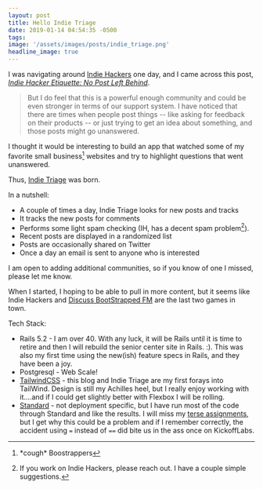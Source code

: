 ```yaml
---
layout: post
title: Hello Indie Triage
date: 2019-01-14 04:54:35 -0500
tags:
image: '/assets/images/posts/indie_triage.png'
headline_image: true
---
```


I was navigating around [Indie Hackers](https://indiehackers.com) one day, and I came across this post, _[Indie Hacker Etiquette: No Post Left Behind](https://www.indiehackers.com/forum/indie-hacker-etiquette-no-post-left-behind-48cc249605)_.

> But I do feel that this is a powerful enough community and could be even stronger in terms of our support system. I have noticed that there are times when people post things -- like asking for feedback on their products -- or just trying to get an idea about something, and those posts might go unanswered.

I thought it would be interesting to build an app that watched some of my favorite small business[^1] websites and try to highlight questions that went unanswered.

Thus, [Indie Triage](https://indietriage.com) was born.

In a nutshell:

* A couple of times a day, Indie Triage looks for new posts and tracks
* It tracks the new posts for comments
* Performs some light spam checking (IH, has a decent spam problem[^2]).
* Recent posts are displayed in a randomized list
* Posts are occasionally shared on Twitter
* Once a day an email is sent to anyone who is interested

I am open to adding additional communities, so if you know of one I missed, please let me know.

When I started, I hoping to be able to pull in more content, but it seems like Indie Hackers and [Discuss BootStrapped FM](https://discuss.bootstrapped.fm/) are the last two games in town.

Tech Stack:

* Rails 5.2 - I am over 40. With any luck, it will be Rails until it is time to retire and then I will rebuild the senior center site in Rails. :). This was also my first time using the new(ish) feature specs in Rails, and they have been a joy.
* Postgresql - Web Scale!
* [TailwindCSS](https://tailwindcss.com/) - this blog and Indie Triage are my first forays into TailWind. Design is still my Achilles heel, but I really enjoy working with it....and if I could get slightly better with Flexbox I will be rolling.
* [Standard](https://github.com/testdouble/standard) - not deployment specific, but I have run most of the code through Standard and like the results. I will miss my [terse assignments](https://github.com/testdouble/standard/issues/65), but I get why this could be a problem and if I remember correctly, the accident using `=` instead of `==` did bite us in the ass once on KickoffLabs.

[^1]: \*cough\* Boostrappers
[^2]: If you work on Indie Hackers, please reach out. I have a couple simple suggestions.

